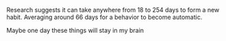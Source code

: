 Research suggests it can take anywhere from 18 to 254 days to form a new habit. Averaging around 66 days for a behavior to become automatic. 

Maybe one day these things will stay in my brain 
